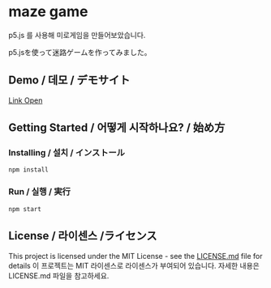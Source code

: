 # maze game
p5.js 를 사용해 미로게임을 만들어보았습니다.

p5.jsを使って迷路ゲームを作ってみました。
## Demo / 데모 / デモサイト
[Link Open](https://web-game-3d.herokuapp.com/) 
  

## Getting Started / 어떻게 시작하나요? / 始め方
### Installing / 설치 / インストール

```
npm install 
```
### Run / 실행 / 実行
 
```
npm start
```

## License / 라이센스 /ライセンス

This project is licensed under the MIT License - see the [LICENSE.md](https://gist.github.com/PurpleBooth/LICENSE.md) file for details 
이 프로젝트는 MIT 라이센스로 라이센스가 부여되어 있습니다. 자세한 내용은 LICENSE.md 파일을 참고하세요.

